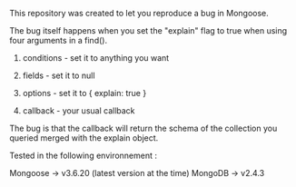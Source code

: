 This repository was created to let you reproduce a bug in Mongoose.

The bug itself happens when you set the "explain" flag to true when using four 
arguments in a find().

1) conditions	-	set it to anything you want

2) fields		-	set it to null

3) options		-	set it to { explain: true }

4) callback		-	your usual callback

The bug is that the callback will return the schema of the collection you 
queried merged with the explain object.

Tested in the following environnement :

Mongoose	->	v3.6.20 (latest version at the time)
MongoDB		-> 	v2.4.3
